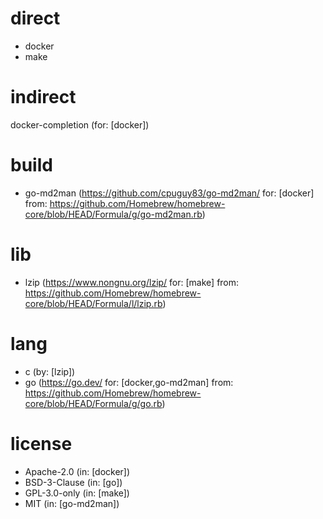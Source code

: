 # direct

- docker
- make

# indirect

docker-completion (for: [docker])

# build

- go-md2man (https://github.com/cpuguy83/go-md2man/ for: [docker] from: https://github.com/Homebrew/homebrew-core/blob/HEAD/Formula/g/go-md2man.rb)

# lib

- lzip (https://www.nongnu.org/lzip/ for: [make] from: https://github.com/Homebrew/homebrew-core/blob/HEAD/Formula/l/lzip.rb)

# lang

- c (by: [lzip])
- go (https://go.dev/ for: [docker,go-md2man] from: https://github.com/Homebrew/homebrew-core/blob/HEAD/Formula/g/go.rb)

# license

- Apache-2.0 (in: [docker])
- BSD-3-Clause (in: [go])
- GPL-3.0-only (in: [make])
- MIT (in: [go-md2man])
